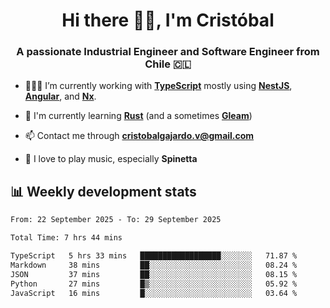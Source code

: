 <h1 align="center">Hi there ✌🏻, I'm Cristóbal</h1>
<h3 align="center">A passionate Industrial Engineer and Software Engineer from Chile 🇨🇱</h3>

- 🧑🏻‍💻 I’m currently working with **[TypeScript](https://www.typescriptlang.org)** mostly using **[NestJS](https://nestjs.com)**, **[Angular](https://angular.io)**, and **[Nx](https://nx.dev)**.

- 🌱 I'm currently learning **[Rust](https://www.rust-lang.org)** (and a sometimes **[Gleam](https://gleam.run/)**)

- 📫 Contact me through **cristobalgajardo.v@gmail.com**

- 🎸 I love to play music, especially **Spinetta**

## 📊 Weekly development stats

<!--START_SECTION:waka-->

```txt
From: 22 September 2025 - To: 29 September 2025

Total Time: 7 hrs 44 mins

TypeScript   5 hrs 33 mins   ██████████████████░░░░░░░   71.87 %
Markdown     38 mins         ██░░░░░░░░░░░░░░░░░░░░░░░   08.24 %
JSON         37 mins         ██░░░░░░░░░░░░░░░░░░░░░░░   08.15 %
Python       27 mins         █▒░░░░░░░░░░░░░░░░░░░░░░░   05.92 %
JavaScript   16 mins         █░░░░░░░░░░░░░░░░░░░░░░░░   03.64 %
```

<!--END_SECTION:waka-->
